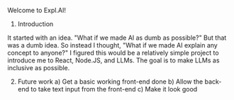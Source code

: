 Welcome to Expl.AI!

1) Introduction

It started with an idea. "What if we made AI as dumb as possible?"
But that was a dumb idea. So instead I thought, "What if we made AI explain any concept to anyone?"
I figured this would be a relatively simple project to introduce me to React, Node.JS, and LLMs.
The goal is to make LLMs as inclusive as possible.

2) Future work
   a) Get a basic working front-end done
   b) Allow the back-end to take text input from the front-end
   c) Make it look good
